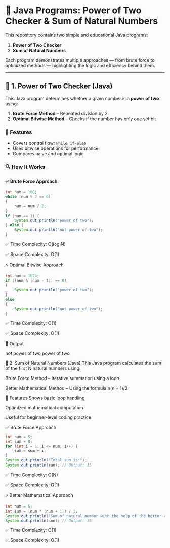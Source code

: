 # 🔢 Java Programs: Power of Two Checker & Sum of Natural Numbers

This repository contains two simple and educational Java programs:

1. **Power of Two Checker**
2. **Sum of Natural Numbers**

Each program demonstrates multiple approaches — from brute force to optimized methods — highlighting the logic and efficiency behind them.

---

## 📘 1. Power of Two Checker (Java)

This Java program determines whether a given number is a **power of two** using:

1. **Brute Force Method** – Repeated division by 2
2. **Optimal Bitwise Method** – Checks if the number has only one set bit

### 🚀 Features

- Covers control flow: `while`, `if-else`
- Uses bitwise operations for performance
- Compares naive and optimal logic


### 🔍 How It Works

#### ✅ Brute Force Approach

```java
int num = 168;
while (num % 2 == 0)
{
    num = num / 2;
}
if (num == 1) {
    System.out.println("power of two");
} else {
    System.out.println("not power of two");
}
```


✅ Time Complexity: O(log N)

✅ Space Complexity: O(1)


⚡ Optimal Bitwise Approach
```java
int num = 1024;
if ((num & (num - 1)) == 0) 
{
    System.out.println("power of two");
}
else 
{
    System.out.println("not power of two");
}
```

✅ Time Complexity: O(1)

✅ Space Complexity: O(1)

📌 Output

not power of two
power of two


📗 2. Sum of Natural Numbers (Java)
This Java program calculates the sum of the first N natural numbers using:

Brute Force Method – Iterative summation using a loop

Better Mathematical Method – Using the formula n(n + 1)/2

🚀 Features
Shows basic loop handling

Optimized mathematical computation

Useful for beginner-level coding practice



✅ Brute Force Approach
```java
int num = 5;
int sum = 0;
for (int i = 1; i <= num; i++) {
    sum = sum + i;
}
System.out.println("Total sum is:");
System.out.println(sum); // Output: 15
```
✅ Time Complexity: O(N)

✅ Space Complexity: O(1)

⚡ Better Mathematical Approach
```java
int num = 5;
int sum = (num * (num + 1)) / 2;
System.out.println("Sum of natural number with the help of the better approach is:");
System.out.println(sum); // Output: 15
```


✅ Time Complexity: O(1)

✅ Space Complexity: O(1)
